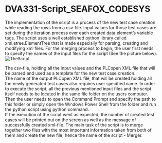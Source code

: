 # DVA331-Script_SEAFOX_CODESYS
The implementation of the script is a process of the  new test case creation while reading the  rows  from  a  csv-file.
Input  values  for  those test cases are set during the iteration process over each created data element’s variable tags. 
The  script uses  a  well  established  python  library  called xml.etree.ElementTree that is made especially for parsing, creating and modifying xml files.  For the merging process to begin, the user first needs to specify the names of the input files for the script (See the picture below). 
![TheScript](https://user-images.githubusercontent.com/48024044/117944797-ebfb6500-b30d-11eb-9460-30f03de20f65.JPG)

The csv-file, holding all the input values and the PLCopen XML file that will be parsed and used as a template for the new test case creation.  
The name of the output PLCopen XML file, that will be created holding all the newly generated test cases also requires user specified name.
In order to execute the script, all the previous mentioned input files and the script itself needs to be located in the same file folder on the users computer.  
Then the user needs to open the Command Prompt and specify the path to this folder or  simply  open  the  Windows  Power  Shell  from  the  folder  and  run  the  python  script using python command.  
If the execution of the script went as expected,  the number of created test cases will be printed out on the screen as well as the message of successfully created xml-file.
The main task of the script is to merge together two files with the most important information taken from both of them and create the new file, hence the name of the script - Merger.  
